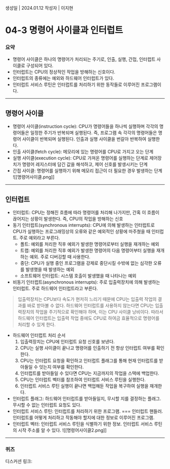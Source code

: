생성일 | 2024.01.12
작성자 | 이지현
# 04-3 명령어 사이클과 인터럽트

### 요약
- 명령어 사이클은 하나의 명령어가 처리되는 주기로, 인출, 실행, 간접, 인터럽트 사이클로 구성되어 있다.
- 인터럽트는 CPU의 정상적인 작업을 방해하는 신호이다.
- 인터럽트의 종류에는 예외와 하드웨어 인터럽트가 있다.
- 인터럽트 서비스 루틴은 인터럽트를 처리하기 위한 동작들로 이루어진 프로그램이다.

---
## 명령어 사이클

- 명령어 사이클(instruction cycle): CPU가 명령어들을 하나씩 실행하며 각각의 명령어들은 일정한 주기가 반복되며 실행된다. 즉, 프로그램 속 각각의 명령어들은 명령어 사이클이 반복되며 실행된다. 인출과 실행 사이클을 번갈아 반복하여 실행한다.
- 인출 사이클(fetch cycle): 메모리에 있는 명령어를 CPU로 가지고 오는 단계
- 실행 사이클(execution cycle): CPU로 가져온 명령어를 실행하는 단계로 제어장치가 명령어 레지스터에 담긴 값을 해석하고, 제어 신호를 발생시키는 단계
- 간접 사이클: 명령어를 실행하기 위해 메모리 접근이 더 필요한 경우 발생하는 단계
![[명령어사이클.png]]

---

## 인터럽트

- 인터럽트: CPU는 정해진 흐름에 따라 명령어를 처리해 나가지만, 간혹 이 흐름이 끊어지는 상황이 발생한다. 즉, CPU의 작업을 방해하는 신호
- 동기 인터럽트(synchronous interrupts): CPU에 의해 발생하는 인터럽트로 CPU가 실행하는 프로그래밍상의 오류와 같은 예외적인 상황에 마주쳤을 때 인터럽트. 주로 예외라고 부른다.
	- 폴트: 예외를 처리한 직후 예외가 발생한 명령어로부터 실행을 재개하는 예외
	- 트랩: 예외를 처리한 직후 예외가 발생한 명령어의 다음 명령어부터 실행을 재개하는 예외. 주로 디버깅할 때 사용한다.
	- 중단: CPU가 실행 중인 프로그램을 강제로 중단시킬 수밖에 없는 심각한 오류를 발생했을 때 발생하는 예외
	- 소프트웨어 인터럽트: 시스템 호출이 발생했을 때 나타나는 예외
- 비동기 인터럽트(asynchronous interrupts): 주로 입출력장치에 의해 발생하는 인터럽트. 주로 하드웨어 인터럽트라고 부른다.

> 입출력장치는 CPU보다 속도가 현저히 느리기 때문에 CPU는 입출력 작업의 결과를 바로 받아볼 수 없다. 하드웨어 인터럽트를 사용하지 않는다면 CPU는 입출력장치의 작업을 주기적으로 확인해야 하며, 이는 CPU 사이클 낭비이다. 따라서 하드웨어 인터럽트는 입출력 작업 중에도 CPU로 하여금 효율적으로 명령어를 처리할 수 있게 한다.

- 하드웨어 인터럽트 처리 순서
	1. 입출력장치는 CPU에 인터럽트 요청 신호를 보낸다.
	2. CPU는 실행 사이클이 끝나고 명령어를 인출하기 전 항상 인터럽트 여부를 확인한다.
	3. CPU는 인터럽트 요청을 확인하고 인터럽트 플래그를 통해 현재 인터럽트를 받아들일 수 잇는지 여부를 확인한다.
	4. 인터럽트를 받아들일 수 있다면 CPU는 지금까지의 작업을 스택에 백업한다.
	5. CPU는 인터럽트 벡터를 참조하여 인터럽트 서비스 루틴을 실행한다.
	6. 인터럽트 서비스 루틴 실행이 끝나면 백업해둔 작업을 복구하여 실행을 재개한다.
- 인터럽트 플래그: 하드웨어 인터럽트를 받아들일지, 무시할 지를 결정하는 플래그. 무시할 수 없는 인터럽트 요청도 있다.
- 인터럽트 서비스 루틴: 인터럽트를 처리하기 위한 프로그램. === 인터럽트 핸들러. 인터럽트를 어떻게 처리하고 작동해야 할지에 대한 정보로 이루어진 프로그램.
- 인터럽트 벡터: 인터럽트 서비스 루틴을 식별하기 위한 정보. 인터럽트 서비스 루틴의 시작 주소를 알 수 있다.
![[명령어사이클2.png]]
----
### 퀴즈

디스커션 링크: